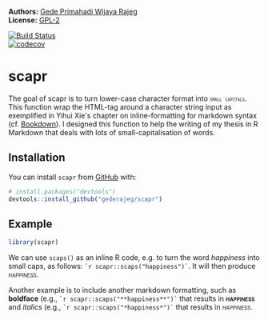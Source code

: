 
<!-- README.md is generated from README.Rmd. Please edit that file -->
**Authors:** [Gede Primahadi Wijaya Rajeg](https://figshare.com/authors/Gede_Primahadi_Wijaya_Rajeg/1234749)<br/> **License:** [GPL-2](https://www.gnu.org/licenses/old-licenses/gpl-2.0.en.html)<br/>

[![Build Status](https://travis-ci.org/gederajeg/scapr.svg?branch=master)](https://travis-ci.org/gederajeg/scapr)<br/> [![codecov](https://codecov.io/gh/gederajeg/scapr/branch/master/graph/badge.svg)](https://codecov.io/gh/gederajeg/scapr)<br/>

scapr
=====

The goal of scapr is to turn lower-case character format into <span style="font-variant:small-caps;">`small capitals`</span>. This function wrap the HTML-tag around a character string input as exemplified in Yihui Xie's chapter on inline-formatting for markdown syntax (cf. [Bookdown](https://bookdown.org/yihui/bookdown/markdown-syntax.html)). I designed this function to help the writing of my thesis in R Markdown that deals with lots of small-capitalisation of words.

Installation
------------

You can install `scapr` from [GitHub](https://github.com/) with:

``` r
# install.packages("devtools")
devtools::install_github("gederajeg/scapr")
```

Example
-------

``` r
library(scapr)
```

We can use `scaps()` as an inline R code, e.g. to turn the word *happiness* into small caps, as follows: `` `r scapr::scaps("happiness")` ``. It will then produce <span style="font-variant:small-caps;">happiness</span>.

Another example is to include another markdown formatting, such as **boldface** (e.g., `` `r scapr::scaps("**happiness**")` `` that results in <span style="font-variant:small-caps;">**happiness**</span> and *italics* (e.g., `` `r scapr::scaps("*happiness*")` `` that results in <span style="font-variant:small-caps;">*happiness*</span>.
